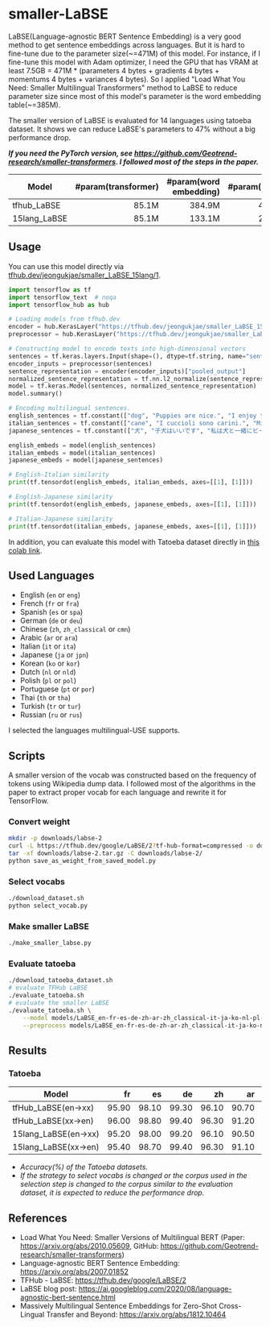 # smaller-LaBSE

LaBSE(Language-agnostic BERT Sentence Embedding) is a very good method to get sentence embeddings across languages. But it is hard to fine-tune due to the parameter size(~=471M) of this model. For instance, if I fine-tune this model with Adam optimizer, I need the GPU that has VRAM at least 7.5GB = 471M * (parameters 4 bytes + gradients 4 bytes + momentums 4 bytes + variances 4 bytes). So I applied "Load What You Need: Smaller Multilingual Transformers" method to LaBSE to reduce parameter size since most of this model's parameter is the word embedding table(\~=385M).

The smaller version of LaBSE is evaluated for 14 languages using tatoeba dataset. It shows we can reduce LaBSE's parameters to 47% without a big performance drop.

***If you need the PyTorch version, see <https://github.com/Geotrend-research/smaller-transformers>. I followed most of the steps in the paper.***

| Model        | #param(transformer) | #param(word embedding) | #param(model) | vocab size |
| ------------ | ------------------: | ---------------------: | ------------: | ---------: |
| tfhub_LaBSE  |               85.1M |                 384.9M |        470.9M |    501,153 |
| 15lang_LaBSE |               85.1M |                 133.1M |        219.2M |    173,347 |

## Usage

You can use this model directly via [tfhub.dev/jeongukjae/smaller_LaBSE_15lang/1](https://tfhub.dev/jeongukjae/smaller_LaBSE_15lang/1).

```python
import tensorflow as tf
import tensorflow_text  # noqa
import tensorflow_hub as hub

# Loading models from tfhub.dev
encoder = hub.KerasLayer("https://tfhub.dev/jeongukjae/smaller_LaBSE_15lang/1")
preprocessor = hub.KerasLayer("https://tfhub.dev/jeongukjae/smaller_LaBSE_15lang_preprocess/1")

# Constructing model to encode texts into high-dimensional vectors
sentences = tf.keras.layers.Input(shape=(), dtype=tf.string, name="sentences")
encoder_inputs = preprocessor(sentences)
sentence_representation = encoder(encoder_inputs)["pooled_output"]
normalized_sentence_representation = tf.nn.l2_normalize(sentence_representation, axis=-1)  # for cosine similarity
model = tf.keras.Model(sentences, normalized_sentence_representation)
model.summary()

# Encoding multilingual sentences.
english_sentences = tf.constant(["dog", "Puppies are nice.", "I enjoy taking long walks along the beach with my dog."])
italian_sentences = tf.constant(["cane", "I cuccioli sono carini.", "Mi piace fare lunghe passeggiate lungo la spiaggia con il mio cane."])
japanese_sentences = tf.constant(["犬", "子犬はいいです", "私は犬と一緒にビーチを散歩するのが好きです"])

english_embeds = model(english_sentences)
italian_embeds = model(italian_sentences)
japanese_embeds = model(japanese_sentences)

# English-Italian similarity
print(tf.tensordot(english_embeds, italian_embeds, axes=[[1], [1]]))

# English-Japanese similarity
print(tf.tensordot(english_embeds, japanese_embeds, axes=[[1], [1]]))

# Italian-Japanese similarity
print(tf.tensordot(italian_embeds, japanese_embeds, axes=[[1], [1]]))
```

In addition, you can evaluate this model with Tatoeba dataset directly in [this colab link](https://colab.research.google.com/drive/1eby9SELCxp7ZOispa4WOHNcuSUsYHOL8?usp=sharing).

## Used Languages

- English (`en` or `eng`)
- French (`fr` or `fra`)
- Spanish (`es` or `spa`)
- German (`de` or `deu`)
- Chinese (`zh`, `zh_classical` or `cmn`)
- Arabic (`ar` or `ara`)
- Italian (`it` or `ita`)
- Japanese (`ja` or `jpn`)
- Korean (`ko` or `kor`)
- Dutch (`nl` or `nld`)
- Polish (`pl` or `pol`)
- Portuguese (`pt` or `por`)
- Thai (`th` or `tha`)
- Turkish (`tr` or `tur`)
- Russian (`ru` or `rus`)

I selected the languages multilingual-USE supports.

## Scripts

A smaller version of the vocab was constructed based on the frequency of tokens using Wikipedia dump data. I followed most of the algorithms in the paper to extract proper vocab for each language and rewrite it for TensorFlow.

### Convert weight

```sh
mkdir -p downloads/labse-2
curl -L https://tfhub.dev/google/LaBSE/2?tf-hub-format=compressed -o downloads/labse-2.tar.gz
tar -xf downloads/labse-2.tar.gz -C downloads/labse-2/
python save_as_weight_from_saved_model.py
```

### Select vocabs

```sh
./download_dataset.sh
python select_vocab.py
```

### Make smaller LaBSE

```sh
./make_smaller_labse.py
```

### Evaluate tatoeba

```sh
./download_tatoeba_dataset.sh
# evaluate TFHub LaBSE
./evaluate_tatoeba.sh
# evaluate the smaller LaBSE
./evaluate_tatoeba.sh \
    --model models/LaBSE_en-fr-es-de-zh-ar-zh_classical-it-ja-ko-nl-pl-pt-th-tr-ru/1/ \
    --preprocess models/LaBSE_en-fr-es-de-zh-ar-zh_classical-it-ja-ko-nl-pl-pt-th-tr-ru_preprocess/1/
```

## Results

### Tatoeba

| Model               |    fr |    es |    de |    zh |    ar |    it |    ja |    ko |    nl |    pl |    pt |    th |    tr |    ru |   avg |
| ------------------- | ----: | ----: | ----: | ----: | ----: | ----: | ----: | ----: | ----: | ----: | ----: | ----: | ----: | ----: | ----: |
| tfHub_LaBSE(en→xx)  | 95.90 | 98.10 | 99.30 | 96.10 | 90.70 | 95.30 | 96.40 | 94.10 | 97.50 | 97.90 | 95.70 | 82.85 | 98.30 | 95.30 | 95.25 |
| tfHub_LaBSE(xx→en)  | 96.00 | 98.80 | 99.40 | 96.30 | 91.20 | 94.00 | 96.50 | 92.90 | 97.00 | 97.80 | 95.40 | 83.58 | 98.50 | 95.30 | 95.19 |
| 15lang_LaBSE(en→xx) | 95.20 | 98.00 | 99.20 | 96.10 | 90.50 | 95.20 | 96.30 | 93.50 | 97.50 | 97.90 | 95.80 | 82.85 | 98.30 | 95.40 | 95.13 |
| 15lang_LaBSE(xx→en) | 95.40 | 98.70 | 99.40 | 96.30 | 91.10 | 94.00 | 96.30 | 92.70 | 96.70 | 97.80 | 95.40 | 83.58 | 98.50 | 95.20 | 95.08 |

- *Accuracy(%) of the Tatoeba datasets.*
- *If the strategy to select vocabs is changed or the corpus used in the selection step is changed to the corpus similar to the evaluation dataset, it is expected to reduce the performance drop.*

## References

- Load What You Need: Smaller Versions of Multilingual BERT (Paper: <https://arxiv.org/abs/2010.05609>, GitHub: <https://github.com/Geotrend-research/smaller-transformers>)
- Language-agnostic BERT Sentence Embedding: <https://arxiv.org/abs/2007.01852>
- TFHub - LaBSE: <https://tfhub.dev/google/LaBSE/2>
- LaBSE blog post: <https://ai.googleblog.com/2020/08/language-agnostic-bert-sentence.html>
- Massively Multilingual Sentence Embeddings for Zero-Shot Cross-Lingual Transfer and Beyond: <https://arxiv.org/abs/1812.10464>
